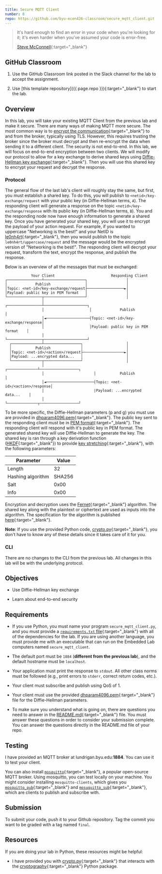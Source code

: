 ```yaml
---
title: Secure MQTT Client
number: 8
repo: https://github.com/byu-ecen426-classroom/secure_mqtt_client.git
---
```


> It's hard enough to find an error in your code when you're looking for it; it's even harder when you've assumed your code is error-free.
> 
> [Steve McConnell](https://en.wikipedia.org/wiki/Steve_McConnell){:target="_blank"}

## GitHub Classroom

1. Use the GitHub Classroom link posted in the Slack channel for the lab to accept the assignment.

2. Use [this template repository]({{ page.repo }}){:target="_blank"} to start the lab.

## Overview

In this lab, you will take your existing MQTT Client from the previous lab and make it secure. There are many ways of making MQTT more secure. The most common way is to [encrypt the communication](https://www.hivemq.com/blog/mqtt-security-fundamentals-tls-ssl/){:target="_blank"} to and from the broker, typically using TLS. However, this requires trusting the broker since the broker must decrypt and then re-encrypt the data when sending it to a different client. The security is not end-to-end. In this lab, we will focus on end-to-end encryption between two clients. We will modify our protocol to allow for a key exchange to derive shared keys using [Diffie-Hellman key exchange](https://en.wikipedia.org/wiki/Diffie–Hellman_key_exchange){:target="_blank"}. Then you will use this shared key to encrypt your request and decrypt the response.

### Protocol

The general flow of the last lab's client will roughly stay the same, but first, you must establish a shared key. To do this, you will publish to `<netid>/key-exchange/request` with your public key (in Diffie-Hellman terms, `A`). The responding client will generate a response on the topic `<netid>/key-exchange/response` with its public key (in Diffie-Hellman terms, `B`). You and the responding node now have enough information to generate a shared key. Once you have generated your shared key, you will use it to encrypt the payload of your action request. For example, if you wanted to uppercase "Networking is the best!" and your NetID is [le0nh4rt](https://en.wikipedia.org/wiki/Squall_Leonhart){:target="_blank"}, then you would publish to the topic `le0nh4rt/uppercase/request` and the message would be the encrypted version of "Networking is the best!". The responding client will decrypt your request, transform the text, encrypt the response, and publish the response.

Below is an overview of all the messages that must be exchanged:

```
            Your Client                          Responding Client
┌────────────────┴───────────────────┐                  │
│             Publish                │                  │
│Topic: <net-id>/key-exchange/request├─────────────────►│
│Payload: public key in PEM format   │                  │
└────────────────┬───────────────────┘                  │
                 │                     ┌────────────────┴────────────────────┐
                 │                     │             Publish                 │
                 │◄────────────────────┤Topic: <net-id>/key-exchange/response│
                 │                     │Payload: public key in PEM format    │
                 │                     └────────────────┬────────────────────┘
  ┌──────────────┴─────────────────┐                    │
  │           Publish              │                    │
  │Topic: <net-id>/<action>/request├───────────────────►│
  │Payload: ...encrypted data...   │                    │
  └──────────────┬─────────────────┘                    │
                 │                       ┌──────────────┴──────────────────┐
                 │                       │           Publish               │
                 │◄──────────────────────┤Topic: <net-id>/<action>/response│
                 │                       |Payload: ...encrypted data...    │
                 │                       └──────────────┬──────────────────┘
```

To be more specific, the Diffie-Hellman parameters (p and g) you must use are provided in [dhparam4096.pem](https://github.com/byu-ecen426-classroom/secure_mqtt_client/blob/main/dhparam4096.pem){:target="_blank"}. The public key sent to the responding client must be in [PEM format](https://www.ssl.com/guide/pem-der-crt-and-cer-x-509-encodings-and-conversions/#ftoc-heading-1){:target="_blank"}. The responding client will respond with it's public key in PEM format. The generated shared key will use Diffie-Hellman to generate the key. The shared key is ran through a key derivation function ([HKDF](https://en.wikipedia.org/wiki/HKDF){:target="_blank"}) to provide [key stretching](https://en.wikipedia.org/wiki/Key_stretching){:target="_blank"}, with the following parameters:

| Parameter         | Value  |
| ----------------- | ------ |
| Length            | 32     |
| Hashing algorithm | SHA256 |
| Salt              | 0x00   |
| Info              | 0x00   |

Encryption and decryption uses the [Fernet](https://github.com/fernet/spec/){:target="_blank"} algorithm. The shared key along with the plaintext or ciphertext are used as inputs into the algorithm. The specification for the algorithm is published [here](https://github.com/fernet/spec/blob/master/Spec.md){:target="_blank"}.

**Note**: If you use the provided Python code, [crypto.py](https://github.com/byu-ecen426-classroom/secure_mqtt_client/blob/main/crypto.py){:target="_blank"}, you don't have to know any of these details since it takes care of it for you.


### CLI

There are no changes to the CLI from the previous lab. All changes in this lab will be with the underlying protocol.

## Objectives

- Use Diffie-Hellman key exchange

- Learn about end-to-end security

## Requirements

- If you use Python, you must name your program `secure_mqtt_client.py`, and you must provide a [`requirements.txt` file](https://www.idkrtm.com/what-is-the-python-requirements-txt/){:target="_blank"} with all of the dependencies for the lab. If you are using another language, you must provide me with an executable that can run on the Embedded Lab computers named `secure_mqtt_client`.

- The default port must be `1884` (**different from the previous lab**), and the default hostname must be `localhost`.

- Your application must print the response to `stdout`. All other class norms must be followed (e.g., print errors to `stderr`, correct return codes, etc.).

- Your client must subscribe and publish using QoS of 1.

- Your client must use the provided [dhparam4096.pem](https://github.com/byu-ecen426-classroom/secure_mqtt_client/blob/main/dhparam4096.pem){:target="_blank"} file for the Diffie-Hellman parameters.

- To make sure you understand what is going on, there are questions you need to answer in the [README.md](https://github.com/byu-ecen426-classroom/secure_mqtt_client/blob/main/README.md){:target="_blank"} file. You must answer these questions in order to consider your submission complete. You can answer the questions directly in the README.md file of your repo.


## Testing

I have provided an MQTT broker at lundrigan.byu.edu:**1884**. You can use it to test your client. 

You can also install [`mosquitto`](https://mosquitto.org){:target="_blank"}, a popular open-source MQTT broker. Using mosquitto, you can test locally on your machine. You might consider installing `mosquitto-clients`, which gives you [`mosquitto_pub`](https://mosquitto.org/man/mosquitto_pub-1.html){:target="_blank"} and [`mosuquitto_sub`](https://mosquitto.org/man/mosquitto_sub-1.html){:target="_blank"}, which are clients to publish and subscribe with.


## Submission

To submit your code, push it to your Github repository. Tag the commit you want to be graded with a tag named `final`.


## Resources

If you are doing your lab in Python, these resources might be helpful:

- I have provided you with [crypto.py](https://github.com/byu-ecen426-classroom/secure_mqtt_client/blob/main/crypto.py){:target="_blank"} that interacts with the [cryptography](https://cryptography.io/en/latest/){:target="_blank"} Python package.
